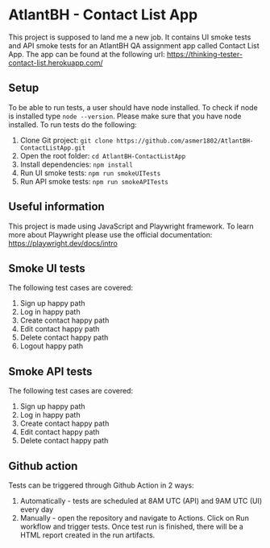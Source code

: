 # AtlantBH - Contact List App

This project is supposed to land me a new job.
It contains UI smoke tests and API smoke tests for an AtlantBH QA assignment app called Contact List App.
The app can be found at the following url: https://thinking-tester-contact-list.herokuapp.com/

## Setup

To be able to run tests, a user should have node installed.
To check if node is installed type `node --version`.
Please make sure that you have node installed.
To run tests do the following:

1. Clone Git project: `git clone https://github.com/asmer1802/AtlantBH-ContactListApp.git`
2. Open the root folder: `cd AtlantBH-ContactListApp`
3. Install dependencies: `npm install`
4. Run UI smoke tests: `npm run smokeUITests`
5. Run API smoke tests: `npm run smokeAPITests`

## Useful information

This project is made using JavaScript and Playwright framework.
To learn more about Playwright please use the official documentation: https://playwright.dev/docs/intro

## Smoke UI tests

The following test cases are covered:

1. Sign up happy path
2. Log in happy path
3. Create contact happy path
4. Edit contact happy path
5. Delete contact happy path
6. Logout happy path

## Smoke API tests

The following test cases are covered:

1. Sign up happy path
2. Log in happy path
3. Create contact happy path
4. Edit contact happy path
5. Delete contact happy path

## Github action

Tests can be triggered through Github Action in 2 ways:

1. Automatically - tests are scheduled at 8AM UTC (API) and 9AM UTC (UI) every day
2. Manually - open the repository and navigate to Actions.
   Click on Run workflow and trigger tests. Once test run is finished, there will be
   a HTML report created in the run artifacts.
